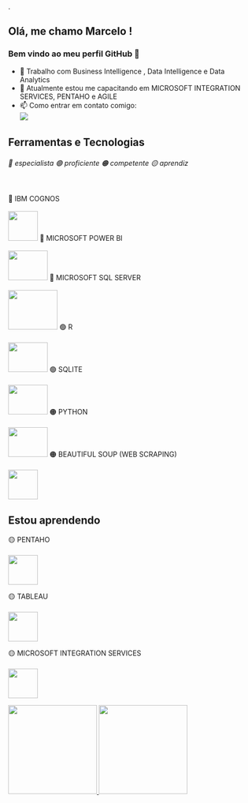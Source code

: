 .

## Olá, me chamo Marcelo ! 
### Bem vindo ao meu perfil GitHub 👋

- 🔭 Trabalho com Business Intelligence , Data Intelligence e Data Analytics 
- 🌱 Atualmente estou me capacitando em MICROSOFT INTEGRATION SERVICES, PENTAHO e AGILE
- 📫 Como entrar em contato comigo: <a href = "mailto:marcelomuniz64301@gmail.com"><br/><img src="https://img.shields.io/badge/Gmail-D14836?style=for-the-badge&logo=gmail&logoColor=white" target="_blank"></a>

<!---
- 🔭 Atualmente estou trabalhando ... 
- 🌱 Atualmente estou aprendendo ...
- 👯 Estou procurando colaborar em ...
- 🤔 Estou procurando ajuda com ...
- 💬 Pergunte-me sobre ...
- 📫 Como entrar em contato comigo: ...
- 😄 Pronomes: ...
- ⚡ Curiosidade: ...
- ⚡ Curiosidade: Aficcionado por STAR WARS 🛸, praticante de artes marciais (jiu jitsu, muay thai) 🥋, torcedor do Fortaleza E.C ⚽, pai de 4 filhos 👨‍👨‍👧‍👦e casado com uma LINDA mulher 🥰!  
--->

## Ferramentas e Tecnologias 
###### 🔵 especialista 🟢 proficiente 🟠 competente 🟡 aprendiz <br>
<br>
<!--- IBM COGNOS ---> 
🔵 IBM COGNOS <br>
<br>
 <!--- POWER BI --->
<img src="https://www.isnotdown.com/assets/pics/ibm-cognos.png" width="60" height="60"/>    
🔵 MICROSOFT POWER BI <br>
<br>
<!--- MICROSOFT SQL SERVER --->
<img src="https://www.interop.com.br/wp-content/uploads/2019/04/power-BI.png" width="80" height="60"/>
🔵 MICROSOFT SQL SERVER <br>
<br>
<img src="https://th.bing.com/th/id/OIP.JSrAdYAFOcWJJ_dTO2Rt1QHaD2?pid=ImgDet&rs=1" width="100" height="80"/>
<!--- R --->
🟢 R <br>
<br>
<img src="https://europeanhealtheconomics.com/wp-content/uploads/R-Programming-Online-Course-e1541588734550.jpg" width="80" height="60"/>  
<!---SQLITE --->
🟢 SQLITE <br>
<br>
<img src="https://cdn.ourcodeworld.com/public-media/articles/articleocw-5c645134e8f81.jpg" width="80" height="60"/>
 <!--- PYTHON --->
🟠 PYTHON <br>
<br>
<img src="https://www.python.org/static/community_logos/python-logo.png" width="80" height="60"/>
<!--- BEAUTIFUL SOUP (WEB SCRAPING) --->
🟠 BEAUTIFUL SOUP (WEB SCRAPING) <br>
 <br>
<img src="https://www.crummy.com/software/BeautifulSoup/bs4/doc/_images/6.1.jpg" width="60" height="60"/>

## Estou aprendendo
<!--- PENTAHO --->
🟡 PENTAHO <br>
<br>
<img src="http://databool.com/wp-content/uploads/2020/03/o-que-e-pentaho.png" width="60" height="60"/>
<!--- TABLEAU --->
🟡 TABLEAU <br>
<br>
<img src="https://analyticstraininghub.com/wp-content/uploads/2020/10/Tableau-Logo-1-800x800.jpg" width="60" height="60"/>
<!--- MICROSOFT INTEGRATION SERVICES --->
🟡  MICROSOFT INTEGRATION SERVICES <br>
<br>
<img src="https://upload.wikimedia.org/wikipedia/commons/thumb/5/5f/Visual_Studio_Logo_%282013-2017%29.svg/500px-Visual_Studio_Logo_%282013-2017%29.svg.png?20131108173236" width="60" height="60"/>

<div>
<a href="https://github.com/marceloma27">
<img height="180em" src="https://github-readme-stats.vercel.app/api/top-langs/?username=marceloma27&layout=compact&langs_count=7&theme=dracula"/>
<img height="180em" src="https://github-readme-stats.vercel.app/api?username=marceloma27&show_icons=true&theme=dracula&include_all_commits=true&count_private=true"/>
</div>

<!---
marceloma27/marceloma27 is a ✨ special ✨ repository because its `README.md` (this file) appears on your GitHub profile.
You can click the Preview link to take a look at your changes.
--->
